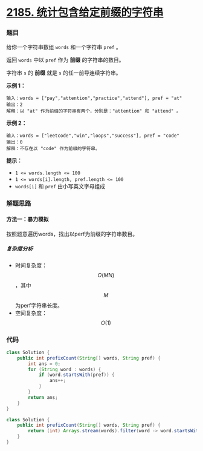 # [2185. 统计包含给定前缀的字符串](https://leetcode-cn.com/problems/counting-words-with-a-given-prefix/)

### 题目

给你一个字符串数组 `words` 和一个字符串 `pref` 。

返回 `words` 中以 `pref` 作为 **前缀** 的字符串的数目。

字符串 `s` 的 **前缀** 就是 `s` 的任一前导连续字符串。

 

**示例 1：**

```
输入：words = ["pay","attention","practice","attend"], pref = "at"
输出：2
解释：以 "at" 作为前缀的字符串有两个，分别是："attention" 和 "attend" 。
```

**示例 2：**

```
输入：words = ["leetcode","win","loops","success"], pref = "code"
输出：0
解释：不存在以 "code" 作为前缀的字符串。
```

 

**提示：**

- `1 <= words.length <= 100`
- `1 <= words[i].length, pref.length <= 100`
- `words[i]` 和 `pref` 由小写英文字母组成

### 解题思路

#### 方法一：暴力模拟

按照题意遍历words，找出以perf为前缀的字符串数目。

##### 复杂度分析

- 时间复杂度：$$ O(MN) $$，其中 $$ M $$ 为perf字符串长度。
- 空间复杂度：$$ O(1) $$

### 代码

```java
class Solution {
    public int prefixCount(String[] words, String pref) {
        int ans = 0;
        for (String word : words) {
            if (word.startsWith(pref)) {
                ans++;
            }
        }
        return ans;
    }
}
```

```java
class Solution {
    public int prefixCount(String[] words, String pref) {
        return (int) Arrays.stream(words).filter(word -> word.startsWith(pref)).count();
    }
}
```

